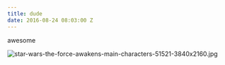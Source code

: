 ```yaml
---
title: dude
date: 2016-08-24 08:03:00 Z
---
```


awesome 

![star-wars-the-force-awakens-main-characters-51521-3840x2160.jpg](/uploads/star-wars-the-force-awakens-main-characters-51521-3840x2160.jpg)